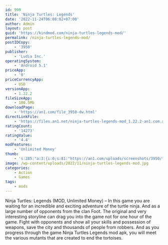 ```yaml
---
id: 999
title: 'Ninja Turtles: Legends'
date: '2022-11-24T06:08:02+07:00'
author: Admin
layout: post
guid: 'https://kindmod.com/ninja-turtles-legends-mod/'
permalink: /ninja-turtles-legends-mod/
postIDCopy:
    - '3950'
publisher:
    - 'Ludia Inc.'
operatingSystem:
    - 'Android 5.1'
priceApp:
    - '0'
priceCurrencyApp:
    - USD
versionApp:
    - 1.22.2
fileSizeApp:
    - 100.5Mb
downloadPage:
    - 'https://an1.com/file_3950-dw.html'
directLinkFile:
    - 'https://files.an1.net/ninja-turtles-legends-mod_1.22.2-an1.com.apk'
ratingCount:
    - '14273'
ratingValue:
    - '4.4'
modFeatures:
    - 'Unlimited Money'
thumb:
    - 's:285:"a:3:{i:0;s:81:"https://an1.com/uploads/screenshots/3950/thumbs/ninja-turtles-legends-958276.webp";i:1;s:81:"https://an1.com/uploads/screenshots/3950/thumbs/ninja-turtles-legends-258765.webp";i:2;s:81:"https://an1.com/uploads/screenshots/3950/thumbs/ninja-turtles-legends-661304.webp";}";'
image: /wp-content/uploads/2022/11/ninja-turtles-legends-mod.jpg
categories:
    - Action
    - Games
tags:
    - mods
---
```


Ninja Turtles: Legends (MOD, Unlimited Money) – In this game you are waiting for an incredible and exciting adventure of the turtle ninja. And as a large number of opponents from the clan Foot. The original and very interesting storyline can drag you into the game not for one hour of the game. Fight with opponents and show all your skills and possession of weapons, save the city and thousands of people from robbers. And as you progress through the game Ninja Turtles Legends mod apk, you will meet the various mutants that are created to end the tortoises.